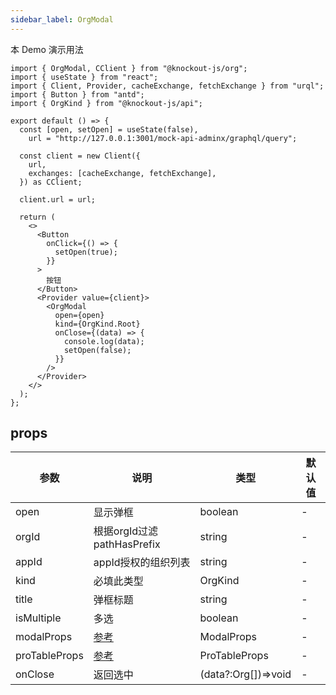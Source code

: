 ```yaml
---
sidebar_label: OrgModal
---
```


本 Demo 演示用法

```tsx preview
import { OrgModal, CClient } from "@knockout-js/org";
import { useState } from "react";
import { Client, Provider, cacheExchange, fetchExchange } from "urql";
import { Button } from "antd";
import { OrgKind } from "@knockout-js/api";

export default () => {
  const [open, setOpen] = useState(false),
    url = "http://127.0.0.1:3001/mock-api-adminx/graphql/query";

  const client = new Client({
    url,
    exchanges: [cacheExchange, fetchExchange],
  }) as CClient;

  client.url = url;

  return (
    <>
      <Button
        onClick={() => {
          setOpen(true);
        }}
      >
        按钮
      </Button>
      <Provider value={client}>
        <OrgModal
          open={open}
          kind={OrgKind.Root}
          onClose={(data) => {
            console.log(data);
            setOpen(false);
          }}
        />
      </Provider>
    </>
  );
};
```

## props

| 参数            | 说明                                                          | 类型                  | 默认值 |
|---------------|-------------------------------------------------------------|---------------------|-----|
| open          | 显示弹框                                                        | boolean             | -   |
| orgId         | 根据orgId过滤pathHasPrefix                                      | string              | -   |
| appId         | appId授权的组织列表                                                | string              | -   |
| kind          | 必填此类型                                                       | OrgKind             | -   |
| title         | 弹框标题                                                        | string              | -   |
| isMultiple    | 多选                                                          | boolean             | -   |
| modalProps    | [参考](https://ant.design/components/modal-cn#api)            | ModalProps          | -   |
| proTableProps | [参考](https://procomponents.ant.design/components/table#api) | ProTableProps       | -   |
| onClose       | 返回选中                                                        | (data?:Org[])=>void | -   |
